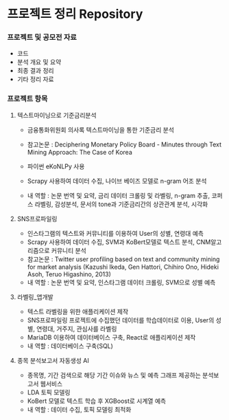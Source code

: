 # 프로젝트 정리 Repository

### 프로젝트 및 공모전 자료

- 코드
- 분석 개요 및 요약
- 최종 결과 정리
- 기타 정리 자료



### 프로젝트 항목

1. 텍스트마이닝으로 기준금리분석
   - 금융통화위원회 의사록 텍스트마이닝을 통한 기준금리 분석
   - 참고논문 : Deciphering Monetary Policy Board - Minutes through Text Mining Approach: The Case of Korea

   - 파이썬 eKoNLPy 사용
   - Scrapy 사용하여 데이터 수집, 나이브 베이즈 모델로 n-gram 어조 분석
   - 내 역할 : 논문 번역  및 요약, 금리 데이터 크롤링 및 라벨링, n-gram 추출, 코퍼스 라벨링, 감성분석, 문서의 tone과 기준금리간의 상관관계 분석, 시각화
2. SNS프로파일링

   - 인스타그램의 텍스트와 커뮤니티를 이용하여 User의 성별, 연령대 예측
   - Scrapy 사용하여 데이터 수집, SVM과 KoBert모델로 텍스트 분석, CNM알고리즘으로 커뮤니티 분석
   - 참고논문 : Twitter user profiling based on text and community mining for market analysis (Kazushi Ikeda, Gen Hattori, Chihiro Ono, Hideki Asoh, Teruo Higashino, 2013)
   - 내 역할 : 논문 번역 및 요약, 인스타그램 데이터 크롤링, SVM으로 성별 예측
3. 라벨링_앱개발

   - 텍스트 라벨링을 위한 애플리케이션 제작
   - SNS프로파일링 프로젝트에 수집했던 데이터를 학습데이터로 이용, User의 성별, 연령대, 거주지, 관심사를 라벨링
   - MariaDB 이용하여 데이터베이스 구축, React로 애플리케이션 제작
   - 내 역할 : 데이터베이스 구축(SQL)
4. 종목 분석보고서 자동생성 AI
   - 종목명, 기간 검색으로 해당 기간 이슈와 뉴스 및 예측 그래프 제공하는 분석보고서 웹서비스
   - LDA 토픽 모델링
   - KoBert 모델로 텍스트 학습 후 XGBoost로 시계열 예측
   - 내 역할 : 데이터 수집, 토픽 모델링 최적화
